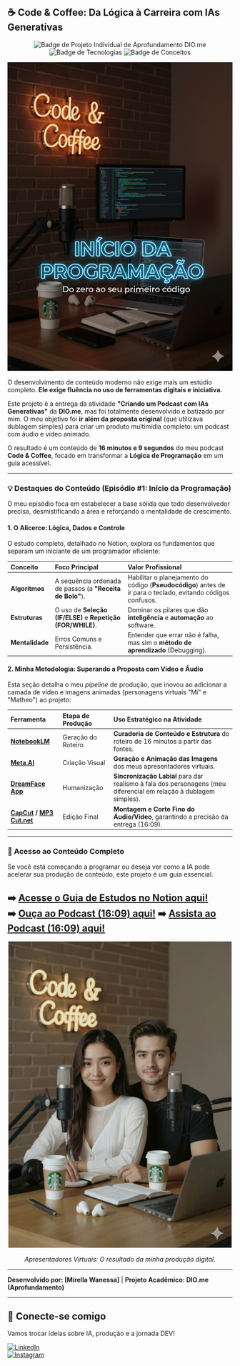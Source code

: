 ## ☕ Code & Coffee: Da Lógica à Carreira com IAs Generativas

<p align="center">
  <img src="https://img.shields.io/badge/Projeto%20Individual-Aprofundamento%20DIO.me-7C3AED?style=for-the-badge&logo=react&logoColor=white" alt="Badge de Projeto Individual de Aprofundamento DIO.me"/>
  <img src="https://img.shields.io/badge/Tecnologias-Meta.AI%20%7C%20NotebookLM%20%7C%20CapCut-D81B60?style=for-the-badge&logo=google&logoColor=white" alt="Badge de Tecnologias"/>
  <img src="https://img.shields.io/badge/Conceitos-Lógica%20%7C%20IA%20Generativa%20%7C%20Podcast-039BE5?style=for-the-badge&logo=openai&logoColor=white" alt="Badge de Conceitos"/>
</p>

<p align="center">
  <img src="assets/img/capa.png" alt="Capa Oficial do Podcast Code & Coffee: Da Lógica à Carreira" />
</p>

O desenvolvimento de conteúdo moderno não exige mais um estúdio completo. **Ele exige fluência no uso de ferramentas digitais e iniciativa.**

Este projeto é a entrega da atividade **"Criando um Podcast com IAs Generativas"** da **DIO.me**, mas foi totalmente desenvolvido e batizado por mim. O meu objetivo foi **ir além da proposta original** (que utilizava dublagem simples) para criar um produto multimídia completo: um podcast com áudio e vídeo animado.

O resultado é um conteúdo de **16 minutos e 9 segundos** do meu podcast **Code & Coffee**, focado em transformar a **Lógica de Programação** em um guia acessível.

---

### 💡 Destaques do Conteúdo (Episódio #1: Início da Programação)

O meu episódio foca em estabelecer a base sólida que todo desenvolvedor precisa, desmistificando a área e reforçando a mentalidade de crescimento.

#### 1. O Alicerce: Lógica, Dados e Controle

O estudo completo, detalhado no Notion, explora os fundamentos que separam um iniciante de um programador eficiente:

| Conceito | Foco Principal | Valor Profissional |
| :--- | :--- | :--- |
| **Algoritmos** | A sequência ordenada de passos (a **"Receita de Bolo"**). | Habilitar o planejamento do código (**Pseudocódigo**) antes de ir para o teclado, evitando códigos confusos. |
| **Estruturas** | O uso de **Seleção (IF/ELSE)** e **Repetição (FOR/WHILE)**. | Dominar os pilares que dão **inteligência** e **automação** ao software. |
| **Mentalidade** | Erros Comuns e Persistência. | Entender que errar não é falha, mas sim o **método de aprendizado** (Debugging). |

#### 2. Minha Metodologia: Superando a Proposta com Vídeo e Áudio

Esta seção detalha o meu *pipeline* de produção, que inovou ao adicionar a camada de vídeo e imagens animadas (personagens virtuais "Mi" e "Matheo") ao projeto:

| Ferramenta | Etapa de Produção | Uso Estratégico na Atividade |
| :--- | :--- | :--- |
| **[NotebookLM](https://notebooklm.google.com/)** | Geração do Roteiro | **Curadoria de Conteúdo e Estrutura** do roteiro de 16 minutos a partir das fontes. |
| **[Meta.AI](https://www.meta.ai/)** | Criação Visual | **Geração e Animação das Imagens** dos meus apresentadores virtuais. |
| **[DreamFace App](https://dreamfaceapp.com/)** | Humanização | **Sincronização Labial** para dar realismo à fala dos personagens (meu diferencial em relação à dublagem simples). |
| **[CapCut](https://www.capcut.com/) / [MP3 Cut.net](https://mp3cut.net/)** | Edição Final | **Montagem e Corte Fino do Áudio/Vídeo**, garantindo a precisão da entrega (16:09). |

---

### 🔗 Acesso ao Conteúdo Completo

Se você está começando a programar ou deseja ver como a IA pode acelerar sua produção de conteúdo, este projeto é um guia essencial.

➡️ **[Acesse o Guia de Estudos no Notion aqui!](https://impossible-song-21a.notion.site/Code-Coffee-2772a0c5255080d0a7b3e8ca1cc89f9d?source=copy_link)**
<br>
➡️ **[Ouça ao Podcast (16:09) aqui!](assets/audio/Início%20da%20Programação.mp4)**
➡️ **[Assista ao Podcast (16:09) aqui!](assets/VideoPodcast/Início%20da%20Programação.mp4)**
---

<div align="center">
  <img src="assets/img/Apresentadores.png" alt="Foto dos Apresentadores Virtuais Mi e Matheo" width="500">
  <p><i>Apresentadores Virtuais: O resultado da minha produção digital.</i></p>
</div>

---

**Desenvolvido por: [Mirella Wanessa]** | **Projeto Acadêmico: DIO.me (Aprofundamento)**

---

## 🤝 Conecte-se comigo

Vamos trocar ideias sobre IA, produção e a jornada DEV!

[![LinkedIn](https://img.shields.io/badge/in/mirellawanessa-fff?style=flat&logo=linkedin&logoColor=FFFFFF&labelColor=8b7bdf)](https://www.linkedin.com/in/mirellawanessa)  
[![Instagram](https://img.shields.io/badge/@myfilearchive-fff?style=flat&logo=instagram&logoColor=FFFFFF&labelColor=8b7bdf)](https://www.instagram.com/myfilearchive)
